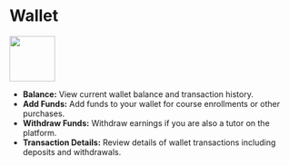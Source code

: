 # Wallet

<img src="/img/wallet.svg" width="80" height="80"/>

- **Balance:** View current wallet balance and transaction history.
- **Add Funds:** Add funds to your wallet for course enrollments or other purchases.
- **Withdraw Funds:** Withdraw earnings if you are also a tutor on the platform.
- **Transaction Details:** Review details of wallet transactions including deposits and withdrawals.